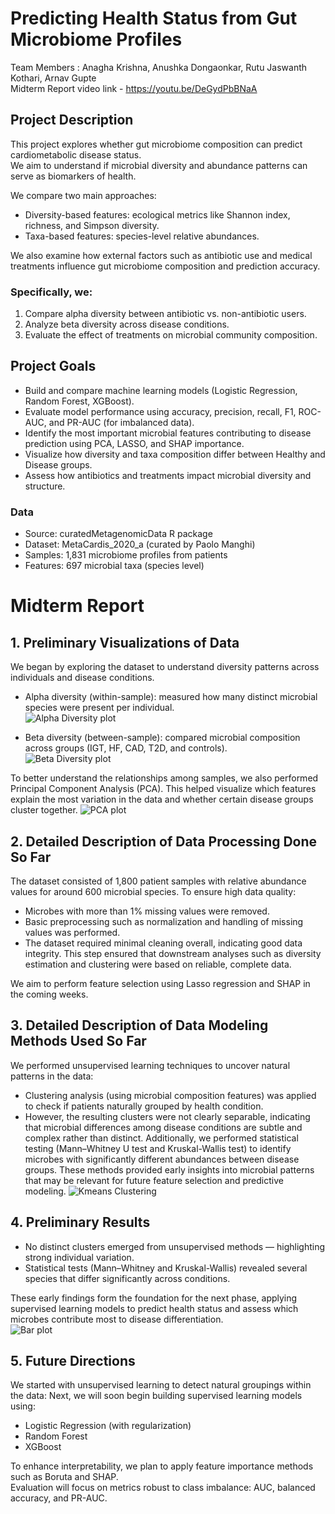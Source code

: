 # Predicting Health Status from Gut Microbiome Profiles

Team Members : Anagha Krishna, Anushka Dongaonkar, Rutu Jaswanth Kothari, Arnav Gupte  
Midterm Report video link - https://youtu.be/DeGydPbBNaA  

## Project Description

This project explores whether gut microbiome composition can predict cardiometabolic disease status.  
We aim to understand if microbial diversity and abundance patterns can serve as biomarkers of health.

We compare two main approaches:
* Diversity-based features: ecological metrics like Shannon index, richness, and Simpson diversity.  
* Taxa-based features: species-level relative abundances.

We also examine how external factors such as antibiotic use and medical treatments influence gut microbiome composition and prediction accuracy.

### Specifically, we:
1. Compare alpha diversity between antibiotic vs. non-antibiotic users.  
2. Analyze beta diversity across disease conditions.  
3. Evaluate the effect of treatments on microbial community composition.  
## Project Goals

* Build and compare machine learning models (Logistic Regression, Random Forest, XGBoost).  
* Evaluate model performance using accuracy, precision, recall, F1, ROC-AUC, and PR-AUC (for imbalanced data).  
* Identify the most important microbial features contributing to disease prediction using PCA, LASSO, and SHAP importance.  
* Visualize how diversity and taxa composition differ between Healthy and Disease groups.  
* Assess how antibiotics and treatments impact microbial diversity and structure.

### Data

* Source: curatedMetagenomicData R package  
* Dataset: MetaCardis_2020_a (curated by Paolo Manghi)  
* Samples: 1,831 microbiome profiles from patients  
* Features: 697 microbial taxa (species level)  

# Midterm Report
## 1. Preliminary Visualizations of Data

We began by exploring the dataset to understand diversity patterns across individuals and disease conditions.

* Alpha diversity (within-sample): measured how many distinct microbial species were present per individual.  
  ![Alpha Diversity plot](images/alpha_diversity.png)

* Beta diversity (between-sample): compared microbial composition across groups (IGT, HF, CAD, T2D, and controls).  
  ![Beta Diversity plot](images/beta_diversity.png)

To better understand the relationships among samples, we also performed Principal Component Analysis (PCA). This helped visualize which features explain the most variation in the data and whether certain disease groups cluster together.
![PCA plot](images/pca_plot.png)
## 2. Detailed Description of Data Processing Done So Far

The dataset consisted of 1,800 patient samples with relative abundance values for around 600 microbial species.
To ensure high data quality:

* Microbes with more than 1% missing values were removed.
* Basic preprocessing such as normalization and handling of missing values was performed.
* The dataset required minimal cleaning overall, indicating good data integrity.
  This step ensured that downstream analyses such as diversity estimation and clustering were based on reliable, complete data.

We aim to perform feature selection using Lasso regression and SHAP in the coming weeks. 
## 3. Detailed Description of Data Modeling Methods Used So Far

We performed unsupervised learning techniques to uncover natural patterns in the data:

* Clustering analysis (using microbial composition features) was applied to check if patients naturally grouped by health condition.
* However, the resulting clusters were not clearly separable, indicating that microbial differences among disease conditions are subtle and complex rather than distinct.
Additionally, we performed statistical testing (Mann–Whitney U test and Kruskal-Wallis test) to identify microbes with significantly different abundances between disease groups.
These methods provided early insights into microbial patterns that may be relevant for future feature selection and predictive modeling.
![Kmeans Clustering](images/clustering.png)
## 4. Preliminary Results

* No distinct clusters emerged from unsupervised methods — highlighting strong individual variation.  
* Statistical tests (Mann–Whitney and Kruskal-Wallis) revealed several species that differ significantly across conditions.

These early findings form the foundation for the next phase, applying supervised learning models to predict health status and assess which microbes contribute most to disease differentiation.  
![Bar plot](images/bar_plot.png)

## 5. Future Directions
We started with unsupervised learning to detect natural groupings within the data:
Next, we will soon begin building supervised learning models using:
* Logistic Regression (with regularization)  
* Random Forest  
* XGBoost

To enhance interpretability, we plan to apply feature importance methods such as Boruta and SHAP.  
Evaluation will focus on metrics robust to class imbalance: AUC, balanced accuracy, and PR-AUC.


